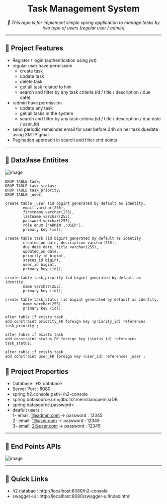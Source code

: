 <p align="center">
    <h1 align="center">Task Management System</h1>
</p>
<p align="center">
    <em> 📖 This repo is for implement simple spring application to manage tasks by two type of users [regular user / admin]</em>
  </br>
</p>

---

## 📍 Project Features
- Register / login (authentication using jwt)
- regular user have permission
    - create task
    - update task
    - delete task
    - get all task related to him
    - search and filter by any task criteria (id / title / description / due date)
- radmin have permission
    - update any task
    - get all tasks in the system
    - search and filter by any task criteria (id / title / description / due date / user_id)
- send periodic remainder email for user before 24h on her task duedate using SMTP gmail
- Pagination approach in search and filter end points

---

## 📍 Dataلاase Entitites
![image](https://github.com/user-attachments/assets/76fbc284-e8d1-48f9-99f9-8612d8915b9a)
</br>
``` mysql
DROP TABLE task;
DROP TABLE task_status;
DROP TABLE task_priority;
DROP TABLE _user;

create table _user (id bigint generated by default as identity,
        email varchar(255),
        firstname varchar(255),
        lastname varchar(255),
        password varchar(255),
        role enum ('ADMIN','USER'),
        primary key (id));

create table task (id bigint generated by default as identity,
        created_on date, description varchar(255),
        due_date date, title varchar(255),
        updated_on date,
        priority_id bigint,
        status_id bigint,
        user_id bigint,
        primary key (id));

create table task_priority (id bigint generated by default as identity,
        name varchar(255),
        primary key (id));

create table task_status (id bigint generated by default as identity,
        name varchar(255),
        primary key (id));

alter table if exists task
add constraint priority_FK foreign key (priority_id) references task_priority ;

alter table if exists task
add constraint status_FK foreign key (status_id) references task_status;

alter table if exists task
add constraint user_FK foreign key (user_id) references _user ;
```


## 📍 Project Properties
- Database : H2 database
- Server Port : 8080
- spring.h2.console.path=/h2-console
- spring.datasource.url=jdbc:h2:mem:banquemisrDB
- spring.datasource.password=
- deafult users :
  </br>
  1- email: 1@admin.com -> password : 12345
  </br>
  2- email: 1@user.com  ->  password : 12345
  </br>
  3- email: 2@user.com  -> password : 12345
  </br>

---

## 📍 End Points APIs
![image](https://github.com/user-attachments/assets/617c1890-b8a0-4480-8be0-5dea70e16b26)

---


## 🔗 Quick Links 
- h2 databae : http://localhost:8080/h2-console
- swagger-ui : http://localhost:8080/swagger-ui/index.html

